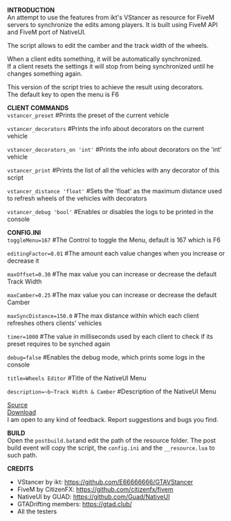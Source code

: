 **INTRODUCTION**<br />
An attempt to use the features from ikt's VStancer as resource for FiveM servers to synchronize the edits among players. It is built using FiveM API and FiveM port of NativeUI.<br />

The script allows to edit the camber and the track width of the wheels.<br />

When a client edits something, it will be automatically synchronized.<br />
If a client resets the settings it will stop from being synchronized until he changes something again.<br />

This version of the script tries to achieve the result using decorators.<br />
The default key to open the menu is F6<br />

**CLIENT COMMANDS**<br />
`vstancer_preset`
#Prints the preset of the current vehicle

`vstancer_decorators`
#Prints the info about decorators on the current vehicle

`vstancer_decorators_on 'int'` 
#Prints the info about decorators on the 'int' vehicle

`vstancer_print`
#Prints the list of all the vehicles with any decorator of this script

`vstancer_distance 'float'`
#Sets the 'float' as the maximum distance used to refresh wheels of the vehicles with decorators

`vstancer_debug 'bool'`
#Enables or disables the logs to be printed in the console

**CONFIG.INI**<br />
`toggleMenu=167`
#The Control to toggle the Menu, default is 167 which is F6

`editingFactor=0.01`
#The amount each value changes when you increase or decrease it

`maxOffset=0.30`
#The max value you can increase or decrease the default Track Width

`maxCamber=0.25`
#The max value you can increase or decrease the default Camber

`maxSyncDistance=150.0`
#The max distance within which each client refreshes others clients' vehicles

`timer=1000`
#The value in milliseconds used by each client to check if its preset requires to be synched again

`debug=false`
#Enables the debug mode, which prints some logs in the console

`title=Wheels Editor`
#Title of the NativeUI Menu

`description=~b~Track Width & Camber`
#Description of the NativeUI Menu

[Source](https://github.com/neos7/FiveM_vstancer)<br />
[Download](https://github.com/neos7/FiveM_vstancer/releases/download/v3/vstancer.zip)<br />
I am open to any kind of feedback. Report suggestions and bugs you find.<br />


**BUILD**<br />
Open the `postbuild.bat`and edit the path of the resource folder. The post build event will copy the script, the `config.ini` and the `__resource.lua` to such path.



**CREDITS**<br />
* VStancer by ikt: https://github.com/E66666666/GTAVStancer
* FiveM by CitizenFX: https://github.com/citizenfx/fivem
* NativeUI by GUAD: https://github.com/Guad/NativeUI
* GTADrifting members: https://gtad.club/
* All the testers
